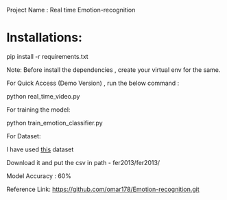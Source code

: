 
Project Name : Real time Emotion-recognition 

# Installations:

pip install -r requirements.txt

Note: Before install the dependencies , create your virtual env for the same.

For Quick Access (Demo Version) , run the below command :

python real_time_video.py

For training the model:

python train_emotion_classifier.py

For Dataset:

I have used [this](https://www.kaggle.com/c/3364/download-all) dataset

Download it and put the csv in path - fer2013/fer2013/

Model Accuracy : 60%


Reference Link:
https://github.com/omar178/Emotion-recognition.git 
